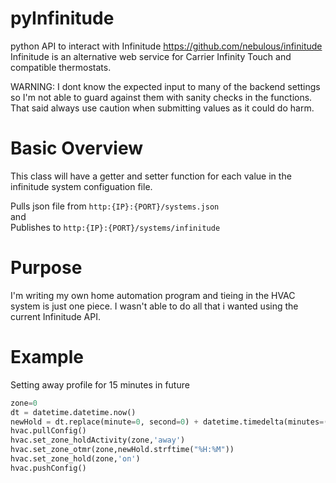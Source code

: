 # pyInfinitude
python API to interact with Infinitude
https://github.com/nebulous/infinitude
Infinitude is an alternative web service for Carrier Infinity Touch and compatible thermostats.

WARNING: I dont know the expected input to many of the backend settings so I'm not able to guard against them with sanity checks in the functions. That said always use caution when submitting values as it could do harm. 

# Basic Overview
This class will have a getter and setter function for each value in the infinitude system configuation file.

Pulls json file from `http:{IP}:{PORT}/systems.json`    
and     
Publishes to `http:{IP}:{PORT}/systems/infinitude`    

# Purpose
I'm writing my own home automation program and tieing in the HVAC system is just one piece. I wasn't able to do all that i wanted using the current Infinitude API.     

# Example
Setting away profile for 15 minutes in future    
```python
zone=0
dt = datetime.datetime.now()    
newHold = dt.replace(minute=0, second=0) + datetime.timedelta(minutes=(dt.minute//15+1)*15)    `
hvac.pullConfig()     
hvac.set_zone_holdActivity(zone,'away')    
hvac.set_zone_otmr(zone,newHold.strftime("%H:%M"))     
hvac.set_zone_hold(zone,'on')    
hvac.pushConfig()
    
